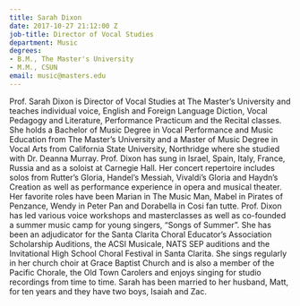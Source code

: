 ```yaml
---
title: Sarah Dixon
date: 2017-10-27 21:12:00 Z
job-title: Director of Vocal Studies
department: Music
degrees:
- B.M., The Master's University
- M.M., CSUN
email: music@masters.edu
---
```


Prof. Sarah Dixon is Director of Vocal Studies at The Master’s University and teaches individual voice, English and Foreign Language Diction, Vocal Pedagogy and Literature, Performance Practicum and the Recital classes. She holds a Bachelor of Music Degree in Vocal Performance and Music Education from The Master’s University and a Master of Music Degree in Vocal Arts from California State University, Northridge where she studied with Dr. Deanna Murray. Prof. Dixon has sung in Israel, Spain, Italy, France, Russia and as a soloist at Carnegie Hall. Her concert repertoire includes solos from Rutter’s Gloria, Handel’s Messiah, Vivaldi’s Gloria and Haydn’s Creation as well as performance experience in opera and musical theater. Her favorite roles have been Marian in The Music Man, Mabel in Pirates of Penzance, Wendy in Peter Pan and Dorabella in Cosi fan tutte. Prof. Dixon has led various voice workshops and masterclasses as well as co-founded a summer music camp for young singers, “Songs of Summer”. She has been an adjudicator for the Santa Clarita Choral Educator’s Association Scholarship Auditions, the ACSI Musicale, NATS SEP auditions and the Invitational High School Choral Festival in Santa Clarita. She sings regularly in her church choir at Grace Baptist Church and is also a member of the Pacific Chorale, the Old Town Carolers and enjoys singing for studio recordings from time to time. Sarah has been married to her husband, Matt, for ten years and they have two boys, Isaiah and Zac.